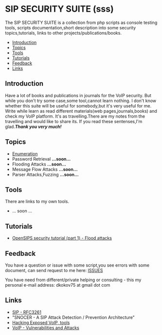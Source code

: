 # SIP SECURITY SUITE (sss)

  The SIP SECURITY SUITE is a collection from php scripts as console testing tools,
scripts documentation,short description into some security topics,tutorials,
links to other projects/publications/books.

* [Introduction](#Indroduction)
* [Topics](#Topics)
* [Tools](#Tools)
* [Tutorials](#Tutorials)
* [Feedback](#Feedback)
* [Links](#Links)

## Introduction

  Have a lot of books and publications in journals for the VoIP security.
But while you don't try some case,some tool,cannot learn nothing.
I don't know whether this suite will be useful for somebody,but it's very useful for me.
Write while learn as read different materials(web pages,journals,books) and check my VoIP platform.
It's as travelling.There are my notes from the travelling and would like to share its.
If you read these sentenses,I'm glad._**Thank you very much!**_

## Topics

* [Enumeration](topics/enum.md)
* Password Retrieval **...soon...**
* Flooding Attacks **...soon...**
* Message Flow Attacks **...soon...**
* Parser Attacks,Fuzzing **...soon...**

<!--* [Password Retrieval](topics/pass.md)
* [Flooding Attacks](topics/flood.md)
* [Message Flow Attacks](topics/flow.md)
* [Parser Attacks,Fuzzing](topics/parser.md)-->

## Tools

There are links to my own tools.

* <!--[PHP SSS tools](man/tools.md)--> ... soon ...

<!--For other external tools,see in '**Links**' part by every page.-->

## Tutorials

* [OpenSIPS security tutorial (part 1) - Flood attacks](tutorials/opensips-t1.md)

## Feedback

  You have a question or issue with some script,you see errors with some document,
can send request to me here: [ISSUES](https://github.com/dkokov/sss/issues)

You have need from different/private helping or consulting -
this my personal e-mail address: dkokov75 at gmail dot com

## Links

* [SIP - RFC3261](https://tools.ietf.org/html/rfc3261)
* "SNOCER - A SIP Attack Detection / Prevention Architecture"
* [Hacking Exposed VoIP, tools](http://www.hackingvoip.com/sec_tools.html)
* [VoIP - Vulnerabilities and Attacks](https://www.slideshare.net/null0x00/voip-vulnerabilities-and-attacks)
